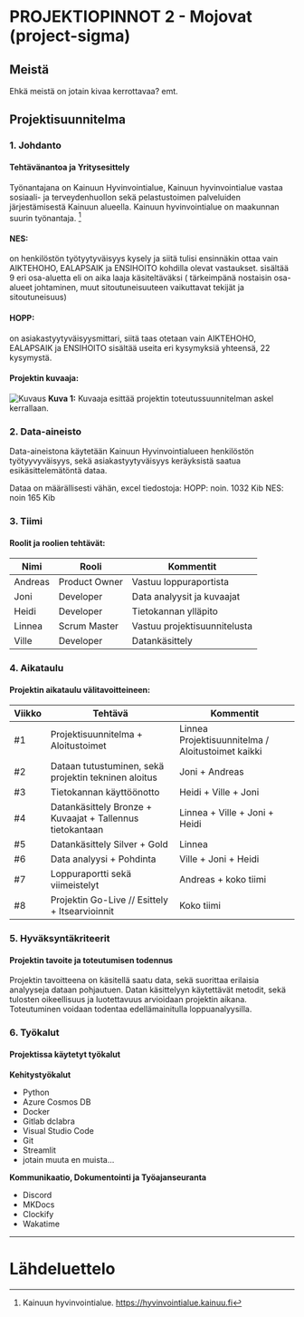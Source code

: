 # **PROJEKTIOPINNOT 2 - Mojovat (project-sigma)**

## **Meistä**

Ehkä meistä on jotain kivaa kerrottavaa? emt.

## **Projektisuunnitelma**

### 1. Johdanto
#### Tehtävänantoa ja Yritysesittely

Työnantajana on Kainuun Hyvinvointialue, Kainuun hyvinvointialue vastaa so­siaa­li- ja ter­vey­den­huol­lon sekä pe­las­tus­toi­men pal­ve­luiden järjestämisestä Kainuun alueella. Kainuun hyvinvointialue on maakunnan suurin työnantaja. [^1a]

#### NES:

on henkilöstön työtyytyväisyys kysely ja siitä tulisi ensinnäkin ottaa vain AIKTEHOHO, EALAPSAIK ja ENSIHOITO kohdilla olevat vastaukset.
sisältää 9 eri osa-aluetta eli on aika laaja käsiteltäväksi ( tärkeimpänä nostaisin osa-alueet johtaminen, muut sitoutuneisuuteen vaikuttavat tekijät ja sitoutuneisuus)

#### HOPP:

on asiakastyytyväisyysmittari, siitä taas otetaan vain AIKTEHOHO, EALAPSAIK ja ENSIHOITO
sisältää useita eri kysymyksiä yhteensä,  22 kysymystä.

#### Projektin kuvaaja:

![Kuvaus](https://gitlab.dclabra.fi/wiki/uploads/c29d6923-c189-4c7c-a000-eb54c5c79b3f.png)
**Kuva 1:** Kuvaaja esittää projektin toteutussuunnitelman askel kerrallaan.

### 2. Data-aineisto
Data-aineistona käytetään Kainuun Hyvinvointialueen henkilöstön työtyyvyväisyys, sekä asiakastyytyväisyys keräyksistä saatua esikäsittelemätöntä dataa. 

Dataa on määrällisesti vähän, excel tiedostoja: 
HOPP: noin. 1032 Kib 
NES: noin 165 Kib

### 3. Tiimi
#### Roolit ja roolien tehtävät:

| Nimi     | Rooli           | Kommentit                        |
| -------- | ------------    |------------------------------    |
| Andreas  | Product Owner   | Vastuu loppuraportista           |
| Joni     | Developer       | Data analyysit ja kuvaajat       |
| Heidi    | Developer       | Tietokannan ylläpito             |
| Linnea   | Scrum Master    | Vastuu projektisuunnitelusta     |
| Ville    | Developer       | Datankäsittely                   |

### 4. Aikataulu
#### Projektin aikataulu välitavoitteineen:

| Viikko   | Tehtävä                                                    | Kommentit                                         |
| -------- | -------------------------------                            |----------                                         |
| #1       | Projektisuunnitelma + Aloitustoimet                        | Linnea Projektisuunnitelma / Aloitustoimet kaikki |
| #2       | Dataan tutustuminen, sekä projektin tekninen aloitus       | Joni  + Andreas                                   |
| #3       | Tietokannan käyttöönotto                                   | Heidi + Ville + Joni                              |
| #4       | Datankäsittely Bronze  + Kuvaajat + Tallennus tietokantaan | Linnea + Ville + Joni + Heidi                     |
| #5       | Datankäsittely Silver  + Gold                              | Linnea                                            |
| #6       | Data analyysi + Pohdinta                                   | Ville + Joni + Heidi                              |
| #7       | Loppuraportti sekä viimeistelyt                            | Andreas + koko tiimi                              |
| #8       | Projektin Go-Live // Esittely + Itsearvioinnit             | Koko tiimi                                        |

### 5. Hyväksyntäkriteerit
####  Projektin tavoite ja toteutumisen todennus

Projektin tavoitteena on käsitellä saatu data, sekä suorittaa erilaisia analyyseja dataan pohjautuen. Datan käsittelyyn käytettävät metodit, sekä tulosten oikeellisuus ja luotettavuus arvioidaan projektin aikana. Toteutuminen voidaan todentaa edellämainitulla loppuanalyysilla. 

### 6. Työkalut
#### Projektissa käytetyt työkalut

**Kehitystyökalut**

  * Python
  * Azure Cosmos DB
  * Docker
  * Gitlab dclabra
  * Visual Studio Code
  * Git
  * Streamlit
  * jotain muuta en muista...

**Kommunikaatio, Dokumentointi ja Työajanseuranta**

  * Discord
  * MKDocs
  * Clockify
  * Wakatime

---

# **Lähdeluettelo**
[^1a]: Kainuun hyvinvointialue. https://hyvinvointialue.kainuu.fi